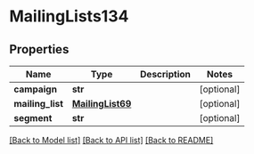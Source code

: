 # MailingLists134

## Properties
Name | Type | Description | Notes
------------ | ------------- | ------------- | -------------
**campaign** | **str** |  | [optional] 
**mailing_list** | [**MailingList69**](MailingList69.md) |  | [optional] 
**segment** | **str** |  | [optional] 

[[Back to Model list]](../README.md#documentation-for-models) [[Back to API list]](../README.md#documentation-for-api-endpoints) [[Back to README]](../README.md)


